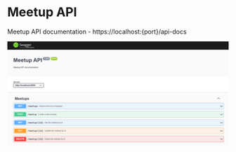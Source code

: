 # Meetup API

Meetup API documentation - https://localhost:{port}/api-docs

![alt api-doc image](./images/meetup-api.png)
